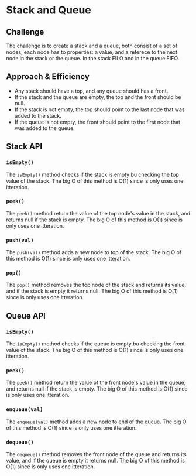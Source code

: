 # Stack and Queue

## Challenge

The challenge is to create a stack and a queue, both consist of a set of nodes, each node has to properties: a value, and a referece to the next node in the stack or the queue. In the stack FILO and in the queue FIFO.

## Approach & Efficiency

* Any stack should have a top, and any queue should has a front.
* If the stack and the queue are empty, the top and the front should be null.
* If the stack is not empty, the top should point to the last node that was added to the stack.
* If the queue is not empty, the front should point to the first node that was added to the queue.

## Stack API

### `isEmpty()`

The `isEmpty()` method checks if the stack is empty bu checking the top value of the stack. The big O of this method is O(1) since is only uses one itteration.

### `peek()`

The `peek()` method return the value of the top node's value in the stack, and returns null if the stack is empty. The big O of this method is O(1) since is only uses one itteration.

### `push(val)`

The `push(val)` method adds a new node to top of the stack. The big O of this method is O(1) since is only uses one itteration.

### `pop()`

The `pop()` method removes the top node of the stack and returns its value, and if the stack is empty it returns null. The big O of this method is O(1) since is only uses one itteration.

## Queue API

### `isEmpty()`

The `isEmpty()` method checks if the queue is empty bu checking the front value of the stack. The big O of this method is O(1) since is only uses one itteration.

### `peek()`

The `peek()` method return the value of the front node's value in the queue, and returns null if the stack is empty. The big O of this method is O(1) since is only uses one itteration.

### `enqueue(val)`

The `enqueue(val)` method adds a new node to end of the queue. The big O of this method is O(1) since is only uses one itteration.

### `dequeue()`

The `dequeue()` method removes the front node of the queue and returns its value, and if the queue is empty it returns null. The big O of this method is O(1) since is only uses one itteration.
